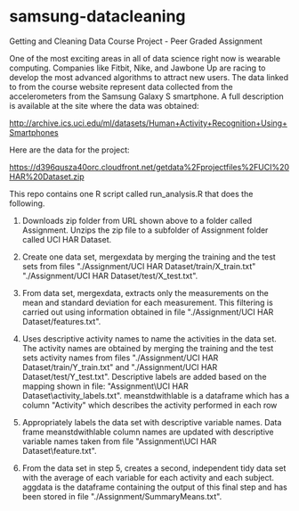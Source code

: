 # samsung-datacleaning
Getting and Cleaning Data Course Project - Peer Graded Assignment


One of the most exciting areas in all of data science right now is wearable computing. Companies like Fitbit, Nike, and Jawbone Up are racing to develop the most advanced algorithms to attract new users. The data linked to from the course website represent data collected from the accelerometers from the Samsung Galaxy S smartphone. A full description is available at the site where the data was obtained:

http://archive.ics.uci.edu/ml/datasets/Human+Activity+Recognition+Using+Smartphones

Here are the data for the project:

https://d396qusza40orc.cloudfront.net/getdata%2Fprojectfiles%2FUCI%20HAR%20Dataset.zip

This repo contains one R script called run_analysis.R that does the following.
1. Downloads zip folder from URL shown above to a folder called Assignment.  Unzips the zip file to a subfolder of Assignment folder called UCI HAR Dataset.

2. Create one data set, mergexdata by merging the training and the test sets from files 
"./Assignment/UCI HAR Dataset/train/X_train.txt"
"./Assignment/UCI HAR Dataset/test/X_test.txt".

3. From data set, mergexdata, extracts only the measurements on the mean and standard deviation for each measurement.  This filtering is carried out using information obtained in file "./Assignment/UCI HAR Dataset/features.txt". 

4. Uses descriptive activity names to name the activities in the data set.  The activity names are obtained  by merging the training and the test sets activity names from files "./Assignment/UCI HAR Dataset/train/Y_train.txt" and "./Assignment/UCI HAR Dataset/test/Y_test.txt". Descriptive labels are added based on the mapping shown in file: "Assignment\UCI HAR Dataset\activity_labels.txt". meanstdwithlable is a dataframe which has a column "Activity" which describes the activity performed in each row

5. Appropriately labels the data set with descriptive variable names.
Data frame meanstdwithlable column  names are updated with descriptive variable names taken from file "Assignment\UCI HAR Dataset\feature.txt".

6. From the data set in step 5, creates a second, independent tidy data set with the average of each variable for each activity and each subject.
aggdata is the dataframe containing the output of this final step and has been stored in file "./Assignment/SummaryMeans.txt".  
